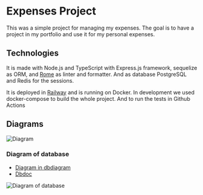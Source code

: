 # Expenses Project

This was a simple project for managing my expenses.
The goal is to have a project in my portfolio and use it for my personal expenses.

## Technologies

It is made with Node.js and TypeScript with Express.js framework, sequelize as ORM,
and [Rome](https://rome.tools) as linter and formatter. And as database PostgreSQL and Redis for the sessions.

It is deployed in [Railway](https://railway.app) and is running on Docker.
In development we used docker-compose to build the whole project. And to run the tests in Github Actions

## Diagrams

![Diagram](https://expenses-github-assets.s3.amazonaws.com/expense-project.png)

### Diagram of database

- [Diagram in dbdiagram](https://dbdiagram.io/d/63c448db296d97641d79c610)
- [Dbdoc](https://dbdocs.io/ignacio.perez2123/Expenses-Manager)

![Diagram of database](https://expenses-github-assets.s3.amazonaws.com/expenses-managar-database.png)
